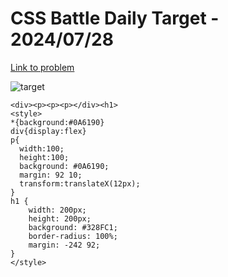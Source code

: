 # CSS Battle Daily Target - 2024/07/28

[Link to problem](https://cssbattle.dev/play/qVtW4XCqGyq0TXCckUmb)

![target](https://firebasestorage.googleapis.com/v0/b/cssbattleapp.appspot.com/o/user%2Fummd3POvEDfFyeFvVdOMG3OOrwE2%2Ftargets%2Ftarget_brYGWcT.png?alt=media)

```
<div><p><p><p></div><h1>
<style>
*{background:#0A6190}
div{display:flex}
p{
  width:100;
  height:100;
  background: #0A6190;
  margin: 92 10;
  transform:translateX(12px);
}
h1 {
    width: 200px;
    height: 200px;
    background: #328FC1;
    border-radius: 100%;
    margin: -242 92;
}
</style>
```